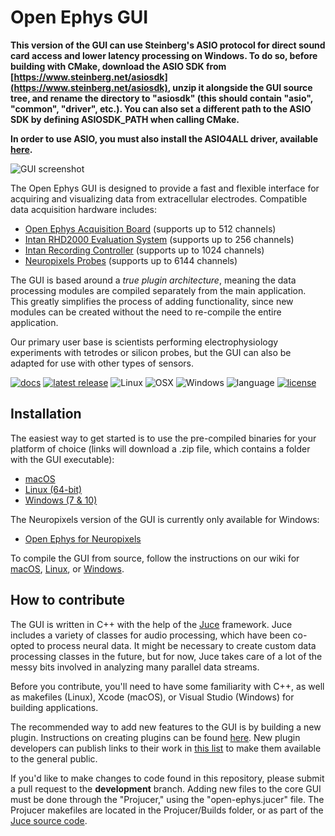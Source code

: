 # Open Ephys GUI

**This version of the GUI can use Steinberg's ASIO protocol for direct sound card access and lower latency processing on Windows. To do so, before building with CMake, download the ASIO SDK from [https://www.steinberg.net/asiosdk](https://www.steinberg.net/asiosdk), unzip it alongside the GUI source tree, and rename the directory to "asiosdk" (this should contain "asio", "common", "driver", etc.). You can also set a different path to the ASIO SDK by defining ASIOSDK_PATH when calling CMake.**

**In order to use ASIO, you must also install the ASIO4ALL driver, available [here](http://www.asio4all.org/).**

![GUI screenshot](https://static1.squarespace.com/static/53039db8e4b0649958e13c7b/t/53bc11f0e4b0e16f33110ad8/1404834318628/?format=1000w)

The Open Ephys GUI is designed to provide a fast and flexible interface for acquiring and visualizing data from extracellular electrodes. Compatible data acquisition hardware includes:
- [Open Ephys Acquisition Board](http://www.open-ephys.org/acq-board/) (supports up to 512 channels)
- [Intan RHD2000 Evaluation System](http://intantech.com/RHD2000_evaluation_system.html) (supports up to 256 channels)
- [Intan Recording Controller](http://intantech.com/recording_controller.html) (supports up to 1024 channels)
- [Neuropixels Probes](http://www.open-ephys.org/neuropixels/) (supports up to 6144 channels)

The GUI is based around a *true plugin architecture*, meaning the data processing modules are compiled separately from the main application. This greatly simplifies the process of adding functionality, since new modules can be created without the need to re-compile the entire application.

Our primary user base is scientists performing electrophysiology experiments with tetrodes or silicon probes, but the GUI can also be adapted for use with other types of sensors.

[![docs](https://img.shields.io/badge/docs-confluence-blue.svg)](https://open-ephys.atlassian.net/wiki/spaces/OEW/pages/491527/Open+Ephys+GUI)
[![latest release](https://img.shields.io/github/release/open-ephys/plugin-gui.svg)](https://github.com/open-ephys/plugin-GUI/releases)
![Linux](https://github.com/open-ephys/plugin-GUI/workflows/Linux/badge.svg)
![OSX](https://github.com/open-ephys/plugin-GUI/workflows/macOS/badge.svg)
![Windows](https://github.com/open-ephys/plugin-GUI/workflows/Windows/badge.svg)
![language](https://img.shields.io/badge/language-c++-blue.svg)
[![license](https://img.shields.io/badge/license-GPL3-blue.svg)](https://github.com/open-ephys/plugin-GUI/blob/master/Licenses/Open-Ephys-GPL-3.txt)

## Installation

The easiest way to get started is to use the pre-compiled binaries for your platform of choice (links will download a .zip file, which contains a folder with the GUI executable):
- [macOS](https://github.com/open-ephys-GUI-binaries/open-ephys/archive/mac.zip)
- [Linux (64-bit)](https://github.com/open-ephys-GUI-binaries/open-ephys/archive/linux.zip)
- [Windows (7 & 10)](https://github.com/open-ephys-GUI-binaries/open-ephys/archive/windows.zip)

The Neuropixels version of the GUI is currently only available for Windows:
- [Open Ephys for Neuropixels](https://github.com/open-ephys-gui-binaries/open-ephys/tree/neuropix)

To compile the GUI from source, follow the instructions on our wiki for [macOS](https://open-ephys.atlassian.net/wiki/spaces/OEW/pages/491555/macOS), [Linux](https://open-ephys.atlassian.net/wiki/spaces/OEW/pages/491546/Linux), or [Windows](https://open-ephys.atlassian.net/wiki/spaces/OEW/pages/491621/Windows).

## How to contribute

The GUI is written in C++ with the help of the [Juce](https://juce.com/) framework. Juce includes a variety of classes for audio processing, which have been co-opted to process neural data. It might be necessary to create custom data processing classes in the future, but for now, Juce takes care of a lot of the messy bits involved in analyzing many parallel data streams.

Before you contribute, you'll need to have some familiarity with C++, as well as makefiles (Linux), Xcode (macOS), or Visual Studio (Windows) for building applications.

The recommended way to add new features to the GUI is by building a new plugin. Instructions on creating plugins can be found [here](https://open-ephys.atlassian.net/wiki/spaces/OEW/pages/46596122/Plugin+build+files). New plugin developers can publish links to their work in [this list](https://open-ephys.atlassian.net/wiki/display/OEW/Third-party+plugin+repositories) to make them available to the general public.

If you'd like to make changes to code found in this repository, please submit a pull request to the **development** branch. Adding new files to the core GUI must be done through the "Projucer," using the "open-ephys.jucer" file. The Projucer makefiles are located in the Projucer/Builds folder, or as part of the [Juce source code](https://github.com/WeAreROLI/JUCE/tree/master/extras/Projucer).





